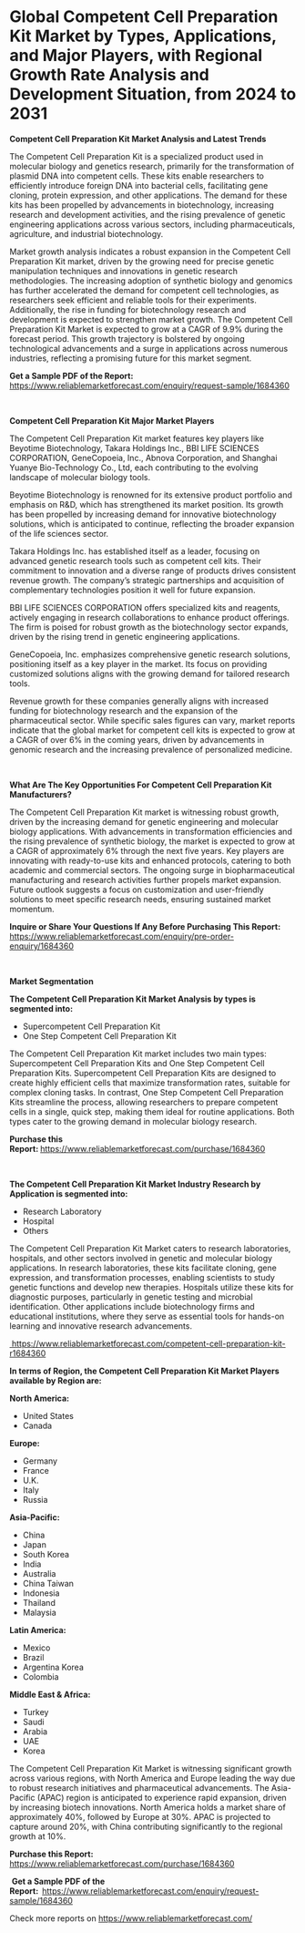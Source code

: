 <p><h1>Global Competent Cell Preparation Kit Market by Types, Applications, and Major Players, with Regional Growth Rate Analysis and Development Situation, from 2024 to 2031</h1></p><p><strong>Competent Cell Preparation Kit Market Analysis and Latest Trends</strong></p>
<p><p>The Competent Cell Preparation Kit is a specialized product used in molecular biology and genetics research, primarily for the transformation of plasmid DNA into competent cells. These kits enable researchers to efficiently introduce foreign DNA into bacterial cells, facilitating gene cloning, protein expression, and other applications. The demand for these kits has been propelled by advancements in biotechnology, increasing research and development activities, and the rising prevalence of genetic engineering applications across various sectors, including pharmaceuticals, agriculture, and industrial biotechnology.</p><p>Market growth analysis indicates a robust expansion in the Competent Cell Preparation Kit market, driven by the growing need for precise genetic manipulation techniques and innovations in genetic research methodologies. The increasing adoption of synthetic biology and genomics has further accelerated the demand for competent cell technologies, as researchers seek efficient and reliable tools for their experiments. Additionally, the rise in funding for biotechnology research and development is expected to strengthen market growth. The Competent Cell Preparation Kit Market is expected to grow at a CAGR of 9.9% during the forecast period. This growth trajectory is bolstered by ongoing technological advancements and a surge in applications across numerous industries, reflecting a promising future for this market segment.</p></p>
<p><strong>Get a Sample PDF of the Report:&nbsp;</strong> <a href="https://www.reliablemarketforecast.com/enquiry/request-sample/1684360?utm_campaign=1890&utm_medium=2&utm_source=Github&utm_content=ia&utm_term=30122024&utm_id=competent-cell-preparation-kit">https://www.reliablemarketforecast.com/enquiry/request-sample/1684360</a></p>
<p>&nbsp;</p>
<p><strong>Competent Cell Preparation Kit Major Market Players</strong></p>
<p><p>The Competent Cell Preparation Kit market features key players like Beyotime Biotechnology, Takara Holdings Inc., BBI LIFE SCIENCES CORPORATION, GeneCopoeia, Inc., Abnova Corporation, and Shanghai Yuanye Bio-Technology Co., Ltd, each contributing to the evolving landscape of molecular biology tools.</p><p>Beyotime Biotechnology is renowned for its extensive product portfolio and emphasis on R&D, which has strengthened its market position. Its growth has been propelled by increasing demand for innovative biotechnology solutions, which is anticipated to continue, reflecting the broader expansion of the life sciences sector.</p><p>Takara Holdings Inc. has established itself as a leader, focusing on advanced genetic research tools such as competent cell kits. Their commitment to innovation and a diverse range of products drives consistent revenue growth. The company’s strategic partnerships and acquisition of complementary technologies position it well for future expansion.</p><p>BBI LIFE SCIENCES CORPORATION offers specialized kits and reagents, actively engaging in research collaborations to enhance product offerings. The firm is poised for robust growth as the biotechnology sector expands, driven by the rising trend in genetic engineering applications.</p><p>GeneCopoeia, Inc. emphasizes comprehensive genetic research solutions, positioning itself as a key player in the market. Its focus on providing customized solutions aligns with the growing demand for tailored research tools.</p><p>Revenue growth for these companies generally aligns with increased funding for biotechnology research and the expansion of the pharmaceutical sector. While specific sales figures can vary, market reports indicate that the global market for competent cell kits is expected to grow at a CAGR of over 6% in the coming years, driven by advancements in genomic research and the increasing prevalence of personalized medicine.</p></p>
<p>&nbsp;</p>
<p><strong>What Are The Key Opportunities For Competent Cell Preparation Kit Manufacturers?</strong></p>
<p><p>The Competent Cell Preparation Kit market is witnessing robust growth, driven by the increasing demand for genetic engineering and molecular biology applications. With advancements in transformation efficiencies and the rising prevalence of synthetic biology, the market is expected to grow at a CAGR of approximately 6% through the next five years. Key players are innovating with ready-to-use kits and enhanced protocols, catering to both academic and commercial sectors. The ongoing surge in biopharmaceutical manufacturing and research activities further propels market expansion. Future outlook suggests a focus on customization and user-friendly solutions to meet specific research needs, ensuring sustained market momentum.</p></p>
<p><strong>Inquire or Share Your Questions If Any Before Purchasing This Report:</strong> <a href="https://www.reliablemarketforecast.com/enquiry/pre-order-enquiry/1684360?utm_campaign=1890&utm_medium=2&utm_source=Github&utm_content=ia&utm_term=30122024&utm_id=competent-cell-preparation-kit">https://www.reliablemarketforecast.com/enquiry/pre-order-enquiry/1684360</a></p>
<p>&nbsp;</p>
<p><strong>Market Segmentation</strong></p>
<p><strong>The Competent Cell Preparation Kit Market Analysis by types is segmented into:</strong></p>
<p><ul><li>Supercompetent Cell Preparation Kit</li><li>One Step Competent Cell Preparation Kit</li></ul></p>
<p><p>The Competent Cell Preparation Kit market includes two main types: Supercompetent Cell Preparation Kits and One Step Competent Cell Preparation Kits. Supercompetent Cell Preparation Kits are designed to create highly efficient cells that maximize transformation rates, suitable for complex cloning tasks. In contrast, One Step Competent Cell Preparation Kits streamline the process, allowing researchers to prepare competent cells in a single, quick step, making them ideal for routine applications. Both types cater to the growing demand in molecular biology research.</p></p>
<p><strong>Purchase this Report:&nbsp;</strong><a href="https://www.reliablemarketforecast.com/purchase/1684360?utm_campaign=1890&utm_medium=2&utm_source=Github&utm_content=ia&utm_term=30122024&utm_id=competent-cell-preparation-kit">https://www.reliablemarketforecast.com/purchase/1684360</a></p>
<p>&nbsp;</p>
<p><strong>The Competent Cell Preparation Kit Market Industry Research by Application is segmented into:</strong></p>
<p><ul><li>Research Laboratory</li><li>Hospital</li><li>Others</li></ul></p>
<p><p>The Competent Cell Preparation Kit Market caters to research laboratories, hospitals, and other sectors involved in genetic and molecular biology applications. In research laboratories, these kits facilitate cloning, gene expression, and transformation processes, enabling scientists to study genetic functions and develop new therapies. Hospitals utilize these kits for diagnostic purposes, particularly in genetic testing and microbial identification. Other applications include biotechnology firms and educational institutions, where they serve as essential tools for hands-on learning and innovative research advancements.</p></p>
<p><a href="https://www.reliablemarketforecast.com/competent-cell-preparation-kit-r1684360?utm_campaign=1890&utm_medium=2&utm_source=Github&utm_content=ia&utm_term=30122024&utm_id=competent-cell-preparation-kit">&nbsp;https://www.reliablemarketforecast.com/competent-cell-preparation-kit-r1684360</a></p>
<p><strong>In terms of Region, the Competent Cell Preparation Kit Market Players available by Region are:</strong></p>
<p>
    <p> <strong> North America: </strong>
        <ul>
            <li>United States</li>
            <li>Canada</li>
        </ul>
        </p> 
    <p> <strong> Europe: </strong>
        <ul>
            <li>Germany</li>
            <li>France</li>
            <li>U.K.</li>
            <li>Italy</li>
            <li>Russia</li>
        </ul>
        </p> 
    <p> <strong> Asia-Pacific: </strong>
        <ul>
            <li>China</li>
            <li>Japan</li>
            <li>South Korea</li>
            <li>India</li>
            <li>Australia</li>
            <li>China Taiwan</li>
            <li>Indonesia</li>
            <li>Thailand</li>
            <li>Malaysia</li>
        </ul>
        </p> 
    <p> <strong> Latin America: </strong>
        <ul>
            <li>Mexico</li>
            <li>Brazil</li>
            <li>Argentina Korea</li>
            <li>Colombia</li>
        </ul>
        </p> 
    <p> <strong> Middle East & Africa: </strong>
        <ul>
            <li>Turkey</li>
            <li>Saudi</li>
            <li>Arabia</li>
            <li>UAE</li>
            <li>Korea</li>
        </ul>
    </p>
    </p>
<p><p>The Competent Cell Preparation Kit Market is witnessing significant growth across various regions, with North America and Europe leading the way due to robust research initiatives and pharmaceutical advancements. The Asia-Pacific (APAC) region is anticipated to experience rapid expansion, driven by increasing biotech innovations. North America holds a market share of approximately 40%, followed by Europe at 30%. APAC is projected to capture around 20%, with China contributing significantly to the regional growth at 10%.</p></p>
<p><strong>Purchase this Report: </strong><a href="https://www.reliablemarketforecast.com/purchase/1684360?utm_campaign=1890&utm_medium=2&utm_source=Github&utm_content=ia&utm_term=30122024&utm_id=competent-cell-preparation-kit">https://www.reliablemarketforecast.com/purchase/1684360</a></p>
<p>&nbsp;<strong>Get a Sample PDF of the Report:&nbsp;&nbsp;</strong><a href="https://www.reliablemarketforecast.com/enquiry/request-sample/1684360?utm_campaign=1890&utm_medium=2&utm_source=Github&utm_content=ia&utm_term=30122024&utm_id=competent-cell-preparation-kit">https://www.reliablemarketforecast.com/enquiry/request-sample/1684360</a></p>
<p><strong></strong></p>
<p>Check more reports on <a href="https://www.reliablemarketforecast.com/?utm_campaign=1890&utm_medium=2&utm_source=Github&utm_content=ia&utm_term=30122024&utm_id=competent-cell-preparation-kit">https://www.reliablemarketforecast.com/</a></p>